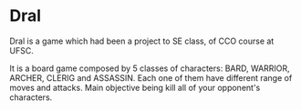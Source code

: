 # Dral

Dral is a game which had been a project to SE class, of CCO course at UFSC.

It is a board game composed by 5 classes of characters: BARD, WARRIOR, ARCHER, CLERIG and ASSASSIN.
Each one of them have different range of moves and attacks.
Main objective being kill all of your opponent's characters.

